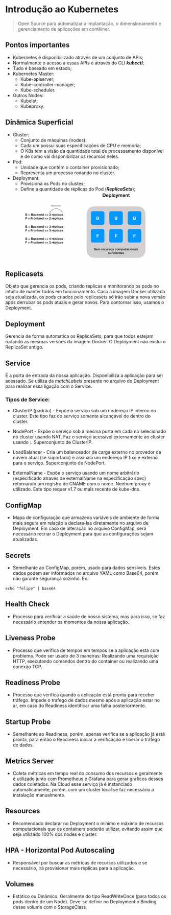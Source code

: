 # **Introdução ao Kubernetes**
> Open Source para automatizar a implantação, o dimensionamento e gerenciamento de aplicações em contêiner.

## Pontos importantes
- Kubernetes é disponibilizado através de um conjunto de APIs;
- Normalmente o acesso a essas APIs é através do CLI ***kubectl***;
- Tudo é baseado em estado;
- Kubernetes Master:
    - Kube-apiserver;
    - Kube-controller-manager;
    - Kube-scheduler.
- Outros Nodes:
    - Kubelet;
    - Kubeproxy.

## Dinâmica Superficial

-  Cluster:
    - Conjunto de máquinas (nodes);
    - Cada um possui suas especificações de CPU e memória;
    - O K8s tem a visão da quantidade total de processamento disponível e de como vai disponibilizar os recursos neles.
- Pod:
    - Unidade que contém o container provisionado;
    - Representa um processo rodando no cluster.
- Deployment:
    - Provisiona os Pods no clustes;
    - Define a quantidade de réplicas do Pod (***ReplicaSets***);
![Deployments](../assets/k8s-deployment.png)

## Replicasets
Objeto que gerencia os pods, criando replicas e monitorando os pods no intuito de manter todos em funcionamento.
Caso a imagem Docker utilizada seja atualizada, os pods criados pelo replicasets só irão subir a nova versão após derrubar os pods atuais e gerar novos. Para contornar isso, usamos o Deployment.

## Deployment
Gerencia de forma automatica os ReplicaSets, para que todos estejam rodando as mesmas versões da imagem Docker. O Deployment não exclui o ReplicaSet antigo.

## Service
É a porta de entrada da nossa aplicação. Disponibiliza a aplicação para ser acessado.
Se utiliza da *matchLabels* presente no arquivo do Deployment para realizar essa ligação com o Service.

### Tipos de Service:
- ClusterIP (padrão) - Expõe o serviço sob um endereço IP interno no cluster. Este tipo faz do serviço somente alcançável de dentro do cluster.

- NodePort - Expõe o serviço sob a mesma porta em cada nó selecionado no cluster usando NAT. Faz o serviço acessível externamente ao cluster usando <NodeIP>:<NodePort>. Superconjunto de ClusterIP.

- LoadBalancer - Cria um balanceador de carga externo no provedor de nuvem atual (se suportado) e assinala um endereço IP fixo e externo para o serviço. Superconjunto de NodePort.

- ExternalName - Expõe o serviço usando um nome arbitrário (especificado através de externalName na especificação spec) retornando um registro de CNAME com o nome. Nenhum proxy é utilizado. Este tipo requer v1.7 ou mais recente de kube-dns.

## ConfigMap
- Mapa de configuração que armazena variáveis de ambiente de forma mais segura em relação a declara-las diretamente no arquivo de Deployment. Em caso de alteração no arquivo ConfigMap, será necessário recriar o Deployment para que as configurações sejam atualizadas.

## Secrets
- Semelhante ao ConfigMap, porém, usado para dados sensíveis. Estes dados podem ser informados no arquivo YAML como Base64, porém não garante segurança sozinho. Ex.:
```
echo "felipe" | base64
```

## Health Check
- Processo para verificar a saúde de nosso sistema, mas para isso, se faz necessário entender os momentos da nossa aplicação.

## Liveness Probe
- Processo que verifica de tempos em tempos se a aplicação está com problema. Pode ser usado de 3 maneiras: Realizando uma requisição HTTP, executando comandos dentro do container ou realizando uma conexão TCP.

## Readiness Probe
- Processo que verifica quando a aplicação está pronta para receber tráfego. Impede o trafego de dados mesmo após a aplicação estar no ar, em caso do Readiness identificar uma falha posteriormente.

## Startup Probe
- Semelhante ao Readiness, porém, apenas verifica se a aplicação já está pronta, para então o Readiness iniciar a verificação e liberar o tráfego de dados.

## Metrics Server
- Coleta métricas em tempo real do consumo dos recursos e geralmente é utilizado junto com Prometheus e Grafana para gerar graficos desses dados coletados. Na Cloud esse serviço já é instanciado automaticamente, porém, com um cluster local se faz necessário a instalação manualmente.

## Resources
- Recomendado declarar no Deployment o mínimo e máximo de recursos computacionais que os containers poderão utilizar, evitando assim que seja utilizado 100% dos nodes e cluster.

## HPA - Horizontal Pod Autoscaling
- Responsável por buscar as métricas de recursos utilizados e se necessário, irá provisionar mais réplicas para a aplicação.

## Volumes
- Estático ou Dinâmico. Geralmente do tipo ReadWriteOnce (para todos os pods dentro de um Node). Deve-se definir no Deployment o Binding desse volume com o StorageClass.